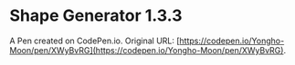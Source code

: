 # Shape Generator 1.3.3

A Pen created on CodePen.io. Original URL: [https://codepen.io/Yongho-Moon/pen/XWyBvRG](https://codepen.io/Yongho-Moon/pen/XWyBvRG).

